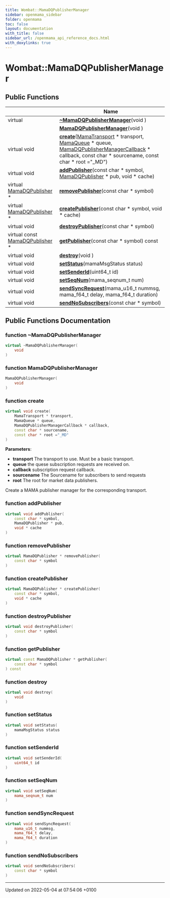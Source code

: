 ```yaml
---
title: Wombat::MamaDQPublisherManager
sidebar: openmama_sidebar
folder: openmama
toc: false
layout: documentation
with_title: false
sidebar_url: /openmama_api_reference_docs.html
with_doxylinks: true
---
```


# Wombat::MamaDQPublisherManager





## Public Functions

|                | Name           |
| -------------- | -------------- |
| virtual | **[~MamaDQPublisherManager](classWombat_1_1MamaDQPublisherManager.html#function-~mamadqpublishermanager)**(void ) |
| | **[MamaDQPublisherManager](classWombat_1_1MamaDQPublisherManager.html#function-mamadqpublishermanager)**(void ) |
| virtual void | **[create](classWombat_1_1MamaDQPublisherManager.html#function-create)**([MamaTransport](classWombat_1_1MamaTransport.html) * transport, [MamaQueue](classWombat_1_1MamaQueue.html) * queue, [MamaDQPublisherManagerCallback](classWombat_1_1MamaDQPublisherManagerCallback.html) * callback, const char * sourcename, const char * root ="_MD") |
| virtual void | **[addPublisher](classWombat_1_1MamaDQPublisherManager.html#function-addpublisher)**(const char * symbol, [MamaDQPublisher](classWombat_1_1MamaDQPublisher.html) * pub, void * cache) |
| virtual [MamaDQPublisher](classWombat_1_1MamaDQPublisher.html) * | **[removePublisher](classWombat_1_1MamaDQPublisherManager.html#function-removepublisher)**(const char * symbol) |
| virtual [MamaDQPublisher](classWombat_1_1MamaDQPublisher.html) * | **[createPublisher](classWombat_1_1MamaDQPublisherManager.html#function-createpublisher)**(const char * symbol, void * cache) |
| virtual void | **[destroyPublisher](classWombat_1_1MamaDQPublisherManager.html#function-destroypublisher)**(const char * symbol) |
| virtual const [MamaDQPublisher](classWombat_1_1MamaDQPublisher.html) * | **[getPublisher](classWombat_1_1MamaDQPublisherManager.html#function-getpublisher)**(const char * symbol) const |
| virtual void | **[destroy](classWombat_1_1MamaDQPublisherManager.html#function-destroy)**(void ) |
| virtual void | **[setStatus](classWombat_1_1MamaDQPublisherManager.html#function-setstatus)**(mamaMsgStatus status) |
| virtual void | **[setSenderId](classWombat_1_1MamaDQPublisherManager.html#function-setsenderid)**(uint64_t id) |
| virtual void | **[setSeqNum](classWombat_1_1MamaDQPublisherManager.html#function-setseqnum)**(mama_seqnum_t num) |
| virtual void | **[sendSyncRequest](classWombat_1_1MamaDQPublisherManager.html#function-sendsyncrequest)**(mama_u16_t nummsg, mama_f64_t delay, mama_f64_t duration) |
| virtual void | **[sendNoSubscribers](classWombat_1_1MamaDQPublisherManager.html#function-sendnosubscribers)**(const char * symbol) |

## Public Functions Documentation

### function ~MamaDQPublisherManager

```cpp
virtual ~MamaDQPublisherManager(
    void 
)
```


### function MamaDQPublisherManager

```cpp
MamaDQPublisherManager(
    void 
)
```


### function create

```cpp
virtual void create(
    MamaTransport * transport,
    MamaQueue * queue,
    MamaDQPublisherManagerCallback * callback,
    const char * sourcename,
    const char * root ="_MD"
)
```


**Parameters**: 

  * **transport** The transport to use. Must be a basic transport. 
  * **queue** the quese subscription requests are received on. 
  * **callback** subscription request callback. 
  * **sourcename** The Sourcename for subscribers to send requests 
  * **root** The root for market data publishers. 


Create a MAMA publisher manager for the corresponding transport. 


### function addPublisher

```cpp
virtual void addPublisher(
    const char * symbol,
    MamaDQPublisher * pub,
    void * cache
)
```


### function removePublisher

```cpp
virtual MamaDQPublisher * removePublisher(
    const char * symbol
)
```


### function createPublisher

```cpp
virtual MamaDQPublisher * createPublisher(
    const char * symbol,
    void * cache
)
```


### function destroyPublisher

```cpp
virtual void destroyPublisher(
    const char * symbol
)
```


### function getPublisher

```cpp
virtual const MamaDQPublisher * getPublisher(
    const char * symbol
) const
```


### function destroy

```cpp
virtual void destroy(
    void 
)
```


### function setStatus

```cpp
virtual void setStatus(
    mamaMsgStatus status
)
```


### function setSenderId

```cpp
virtual void setSenderId(
    uint64_t id
)
```


### function setSeqNum

```cpp
virtual void setSeqNum(
    mama_seqnum_t num
)
```


### function sendSyncRequest

```cpp
virtual void sendSyncRequest(
    mama_u16_t nummsg,
    mama_f64_t delay,
    mama_f64_t duration
)
```


### function sendNoSubscribers

```cpp
virtual void sendNoSubscribers(
    const char * symbol
)
```


-------------------------------

Updated on 2022-05-04 at 07:54:06 +0100
